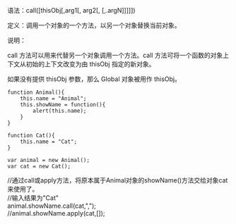 语法：call([thisObj[,arg1[, arg2[,   [,.argN]]]]]) 

定义：调用一个对象的一个方法，以另一个对象替换当前对象。 

说明： 

call 方法可以用来代替另一个对象调用一个方法。call 方法可将一个函数的对象上下文从初始的上下文改变为由 thisObj 指定的新对象。 

如果没有提供 thisObj 参数，那么 Global 对象被用作 thisObj。 

```
function Animal(){    
    this.name = "Animal";    
    this.showName = function(){    
        alert(this.name);    
    }    
}    
  
function Cat(){    
    this.name = "Cat";    
}    
   
var animal = new Animal();    
var cat = new Cat();    
```
    
//通过call或apply方法，将原本属于Animal对象的showName()方法交给对象cat来使用了。    
//输入结果为"Cat"    
animal.showName.call(cat,",");    
//animal.showName.apply(cat,[]); 